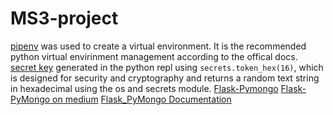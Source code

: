 # MS3-project

[pipenv]("https://pypi.org/project/pipenv/") was used to create a virtual environment. It is the recommended python virtual envirinment management according to the offical docs.
[secret key]("https://docs.python.org/3/library/secrets.html") generated in the python repl using `secrets.token_hex(16)`, which is designed for security and cryptography and returns a random text string in hexadecimal using the os and secrets module.
[Flask-Pymongo]("https://www.bogotobogo.com/python/MongoDB_PyMongo/python_MongoDB_RESTAPI_with_Flask.php")
[Flask-PyMongo on medium]("https://medium.com/@riken.mehta/full-stack-tutorial-flask-react-docker-ee316a46e876")
[Flask_PyMongo Documentation](https://flask-pymongo.readthedocs.io/en/latest/)
